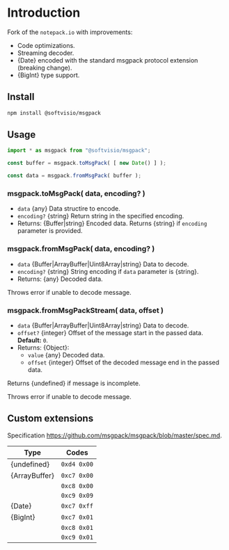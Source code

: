 # Introduction

Fork of the `notepack.io` with improvements:

- Code optimizations.
- Streaming decoder.
- {Date} encoded with the standard msgpack protocol extension (breaking change).
- {BigInt} type support.

## Install

```sh
npm install @softvisio/msgpack
```

## Usage

```javascript
import * as msgpack from "@softvisio/msgpack";

const buffer = msgpack.toMsgPack( [ new Date() ] );

const data = msgpack.fromMsgPack( buffer );
```

### msgpack.toMsgPack( data, encoding? )

- `data` {any} Data structire to encode.
- `encoding?` {string} Return string in the specified encoding.
- Returns: {Buffer|string} Encoded data. Returns {string} if `encoding` parameter is provided.

### msgpack.fromMsgPack( data, encoding? )

- `data` {Buffer|ArrayBuffer|Uint8Array|string} Data to decode.
- `encoding?` {string} String encoding if `data` parameter is {string}.
- Returns: {any} Decoded data.

Throws error if unable to decode message.

### msgpack.fromMsgPackStream( data, offset )

- `data` {Buffer|ArrayBuffer|Uint8Array|string} Data to decode.
- `offset?` {integer} Offset of the message start in the passed data. **Default:** `0`.
- Returns: {Object}:
    - `value` {any} Decoded data.
    - `offset` {integer} Offset of the decoded message end in the passed data.

Returns {undefined} if message is incomplete.

Throws error if unable to decode message.

## Custom extensions

Specification <https://github.com/msgpack/msgpack/blob/master/spec.md>.

| Type          | Codes       |
| ------------- | ----------- |
| {undefined}   | `0xd4 0x00` |
| {ArrayBuffer} | `0xc7 0x00` |
|               | `0xc8 0x00` |
|               | `0xc9 0x09` |
| {Date}        | `0xc7 0xff` |
| {BigInt}      | `0xc7 0x01` |
|               | `0xc8 0x01` |
|               | `0xc9 0x01` |
